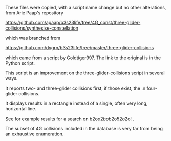 These files were copied, with a script name change but no other alterations, from Arie Paap's repository

https://github.com/apaap/b3s23life/tree/4G_const/three-glider-collisions/synthesise-constellation

which was branched from

https://github.com/dvgrn/b3s23life/tree/master/three-glider-collisions

which came from a script by Goldtiger997.  The link to the original is in the Python script.

This script is an improvement on the three-glider-collisions script in several ways.

It reports two- and three-glider collisions first, if those exist, the .n four-glider collisions.

It displays results in a rectangle instead of a single, often very long, horizontal line.

See for example results for a search on b2o$o2bo$b2o5$2o$2o! .

The subset of 4G collisions included in the database is very far from being an exhaustive enumeration.
